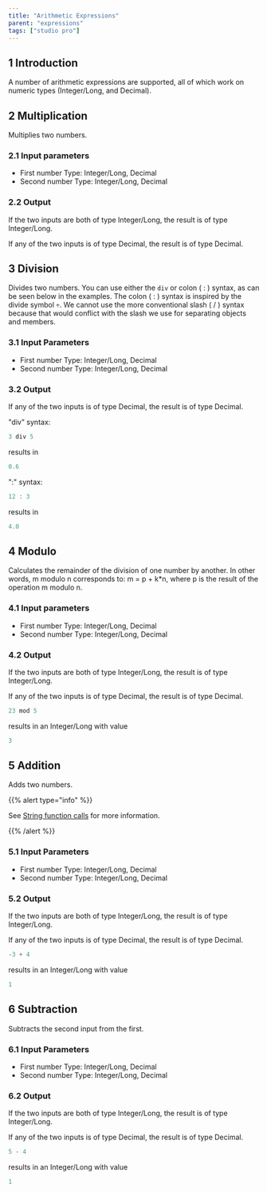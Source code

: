 ```yaml
---
title: "Arithmetic Expressions"
parent: "expressions"
tags: ["studio pro"]
---
```


## 1 Introduction

A number of arithmetic expressions are supported, all of which work on numeric types (Integer/Long, and Decimal).

## 2 Multiplication

Multiplies two numbers.

### 2.1 Input parameters

*   First number
    Type: Integer/Long, Decimal
*   Second number
    Type: Integer/Long, Decimal

### 2.2 Output

If the two inputs are both of type Integer/Long, the result is of type Integer/Long.

If any of the two inputs is of type Decimal, the result is of type Decimal.

## 3 Division

Divides two numbers. You can use either the `div` or colon ( : ) syntax, as can be seen below in the examples. The colon ( : ) syntax is inspired by the divide symbol `÷`. We cannot use the more conventional slash ( / ) syntax because that would conflict with the slash we use for separating objects and members.

### 3.1 Input Parameters

*   First number
    Type: Integer/Long, Decimal
*   Second number
    Type: Integer/Long, Decimal

### 3.2 Output

If any of the two inputs is of type Decimal, the result is of type Decimal.

"div" syntax:

```java
3 div 5
```

results in

```java
0.6
```

":" syntax:

```java
12 : 3
```

results in

```java
4.0
```

## 4 Modulo

Calculates the remainder of the division of one number by another. In other words, m modulo n corresponds to: m = p + k*n, where p is the result of the operation m modulo n.

### 4.1 Input parameters

*   First number
    Type: Integer/Long, Decimal
*   Second number
    Type: Integer/Long, Decimal

### 4.2 Output

If the two inputs are both of type Integer/Long, the result is of type Integer/Long.

If any of the two inputs is of type Decimal, the result is of type Decimal.

```java
23 mod 5
```

results in an Integer/Long with value

```java
3
```
## 5 Addition

Adds two numbers.

{{% alert type="info" %}}

See [String function calls](string-function-calls) for more information.

{{% /alert %}}

### 5.1 Input Parameters

*   First number
    Type: Integer/Long, Decimal
*   Second number
    Type: Integer/Long, Decimal

### 5.2 Output

If the two inputs are both of type Integer/Long, the result is of type Integer/Long.

If any of the two inputs is of type Decimal, the result is of type Decimal.

```java
-3 + 4
```

results in an Integer/Long with value

```java
1
```

## 6 Subtraction

Subtracts the second input from the first.

### 6.1 Input Parameters

*   First number
    Type: Integer/Long, Decimal
*   Second number
    Type: Integer/Long, Decimal

### 6.2 Output

If the two inputs are both of type Integer/Long, the result is of type Integer/Long.

If any of the two inputs is of type Decimal, the result is of type Decimal.

```java
5 - 4
```

results in an Integer/Long with value

```java
1
```
